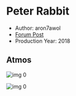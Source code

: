 # Peter Rabbit

* Author: aron7awol
* [Forum Post](https://www.avsforum.com/threads/bass-eq-for-filtered-movies.2995212/post-56747904)
* Production Year: 2018

## Atmos

![img 0](https://fanart.tv/fanart/movies/381719/moviethumb/peter-rabbit-5ad8c32080043.jpg)

![img 0](https://i.imgur.com/60jiIKV.png)

